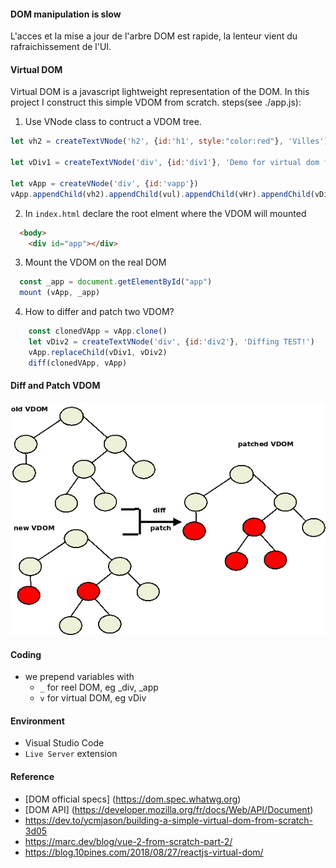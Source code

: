 #### DOM manipulation is slow
L'acces et la mise a jour de l'arbre DOM est rapide, la lenteur vient du rafraichissement de l'UI.

#### Virtual DOM
Virtual DOM is a javascript lightweight representation of the DOM. In this project I construct this 
simple VDOM from scratch. steps(see ./app.js):
1. Use VNode class to contruct a VDOM tree.
  ~~~js
  let vh2 = createTextVNode('h2', {id:'h1', style:"color:red"}, 'Villes')

  let vDiv1 = createTextVNode('div', {id:'div1'}, 'Demo for virtual dom from scratch!')

  let vApp = createVNode('div', {id:'vapp'})
  vApp.appendChild(vh2).appendChild(vul).appendChild(vHr).appendChild(vDiv1)
  ~~~

2. In `index.html` declare the root elment where the VDOM will  mounted
~~~html
  <body>
    <div id="app"></div>
~~~

3. Mount the VDOM on the real DOM
~~~js
  const _app = document.getElementById("app")
  mount (vApp, _app)   
~~~

4. How to differ and patch two VDOM?
~~~js
    const clonedVApp = vApp.clone() 
    let vDiv2 = createTextVNode('div', {id:'div2'}, 'Diffing TEST!')
    vApp.replaceChild(vDiv1, vDiv2)
    diff(clonedVApp, vApp)
~~~

#### Diff and Patch VDOM
![](./VDOM-DIff.png)


#### Coding
- we prepend variables with
  - `_`  for reel DOM, eg _div, _app
  - `v`  for virtual DOM, eg vDiv

#### Environment
- Visual Studio Code
- `Live Server` extension

#### Reference
- [DOM official specs] (https://dom.spec.whatwg.org)
- [DOM API] (https://developer.mozilla.org/fr/docs/Web/API/Document)
- https://dev.to/ycmjason/building-a-simple-virtual-dom-from-scratch-3d05
- https://marc.dev/blog/vue-2-from-scratch-part-2/
- https://blog.10pines.com/2018/08/27/reactjs-virtual-dom/